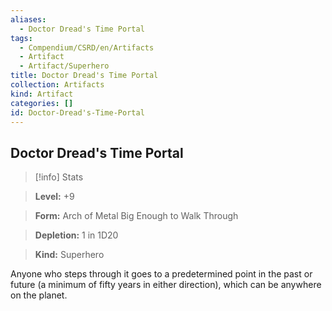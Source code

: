 ```yaml
---
aliases:
  - Doctor Dread's Time Portal
tags:
  - Compendium/CSRD/en/Artifacts
  - Artifact
  - Artifact/Superhero
title: Doctor Dread's Time Portal
collection: Artifacts
kind: Artifact
categories: []
id: Doctor-Dread's-Time-Portal
---
```

## Doctor Dread's Time Portal    
>[!info] Stats    
> **Level:** +9    
> **Form:** Arch of Metal Big Enough to Walk Through    
> **Depletion:** 1 in 1D20    
> **Kind:** Superhero  
    
Anyone who steps through it goes to a predetermined point in the past or future (a minimum of fifty years in either direction), which can be anywhere on the planet.
